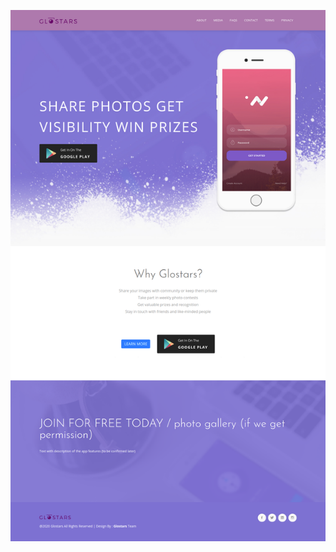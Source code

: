 ![alt text](https://github.com/Maxyee/Glostars_Web_Template/blob/master/landingPage2020/images/demo.png)
